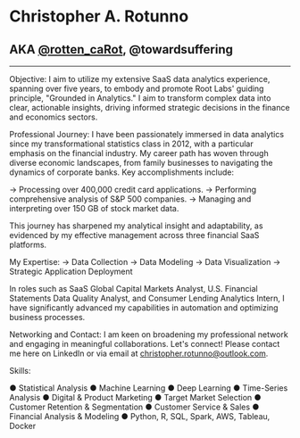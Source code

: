 # Christopher A. Rotunno
## AKA [@rotten_caRot](https://rottencarot.dev/), @towardsuffering
--- 
Objective:
I aim to utilize my extensive SaaS data analytics experience, spanning over five years, to embody and promote Root Labs' guiding principle, "Grounded in Analytics." I aim to transform complex data into clear, actionable insights, driving informed strategic decisions in the finance and economics sectors.

Professional Journey:
I have been passionately immersed in data analytics since my transformational statistics class in 2012, with a particular emphasis on the financial industry. My career path has woven through diverse economic landscapes, from family businesses to navigating the dynamics of corporate banks. Key accomplishments include:

-> Processing over 400,000 credit card applications.
-> Performing comprehensive analysis of S&P 500 companies.
-> Managing and interpreting over 150 GB of stock market data.

This journey has sharpened my analytical insight and adaptability, as evidenced by my effective management across three financial SaaS platforms.

My Expertise:
-> Data Collection
-> Data Modeling
-> Data Visualization
-> Strategic Application Deployment

In roles such as SaaS Global Capital Markets Analyst, U.S. Financial Statements Data Quality Analyst, and Consumer Lending Analytics Intern, I have significantly advanced my capabilities in automation and optimizing business processes.

Networking and Contact:
I am keen on broadening my professional network and engaging in meaningful collaborations. Let's connect! Please contact me here on LinkedIn or via email at christopher.rotunno@outlook.com.

Skills:

● Statistical Analysis
● Machine Learning
● Deep Learning
● Time-Series Analysis
● Digital & Product Marketing
● Target Market Selection
● Customer Retention & Segmentation
● Customer Service & Sales
● Financial Analysis & Modeling
● Python, R, SQL, Spark, AWS, Tableau, Docker
<!---
towardsuffering/towardsuffering is a ✨ special ✨ repository because its `README.md` (this file) appears on your GitHub profile.
You can click the Preview link to take a look at your changes.
--->
